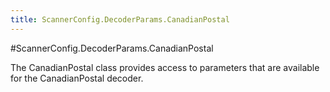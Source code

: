 ```yaml
---
title: ScannerConfig.DecoderParams.CanadianPostal
---
```

#ScannerConfig.DecoderParams.CanadianPostal

The CanadianPostal class provides access to parameters that are
 available for the CanadianPostal decoder.

